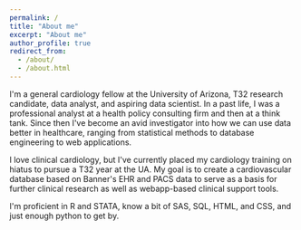 ```yaml
---
permalink: /
title: "About me"
excerpt: "About me"
author_profile: true
redirect_from: 
  - /about/
  - /about.html
---
```

I'm a general cardiology fellow at the University of Arizona, T32 research candidate, data analyst, and aspiring data scientist. In a past life, I was a professional analyst at a health policy consulting firm and then at a think tank. Since then I've become an avid investigator into how we can use data better in healthcare, ranging from statistical methods to database engineering to web applications. 

I love clinical cardiology, but I've currently placed my cardiology training on hiatus to pursue a T32 year at the UA. My goal is to create a cardiovascular database based on Banner's EHR and PACS data to serve as a basis for further clinical research as well as webapp-based clinical support tools. 

I'm proficient in R and STATA, know a bit of SAS, SQL, HTML, and CSS, and just enough python to get by. 


